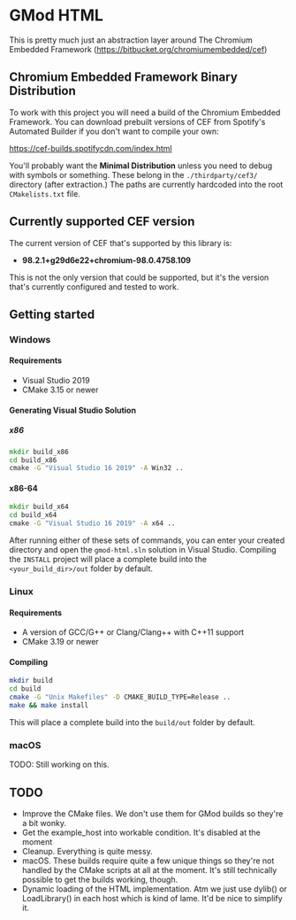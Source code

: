 # GMod HTML
This is pretty much just an abstraction layer around The Chromium Embedded Framework (https://bitbucket.org/chromiumembedded/cef)

## Chromium Embedded Framework Binary Distribution
To work with this project you will need a build of the Chromium Embedded Framework. You can download prebuilt versions of CEF from Spotify's Automated Builder if you don't want to compile your own:

https://cef-builds.spotifycdn.com/index.html

You'll probably want the **Minimal Distribution** unless you need to debug with symbols or something. These belong in the `./thirdparty/cef3/` directory (after extraction.) The paths are currently hardcoded into the root `CMakelists.txt` file.

## Currently supported CEF version
The current version of CEF that's supported by this library is:

- **98.2.1+g29d6e22+chromium-98.0.4758.109**

This is not the only version that could be supported, but it's the version that's currently configured and tested to work.

## Getting started
### Windows
#### Requirements
- Visual Studio 2019
- CMake 3.15 or newer
#### Generating Visual Studio Solution
##### x86
```bat
mkdir build_x86
cd build_x86
cmake -G "Visual Studio 16 2019" -A Win32 ..
```
#### x86-64
```bat
mkdir build_x64
cd build_x64
cmake -G "Visual Studio 16 2019" -A x64 ..
```

After running either of these sets of commands, you can enter your created directory and open the `gmod-html.sln` solution in Visual Studio. Compiling the `INSTALL` project will place a complete build into the `<your_build_dir>/out` folder by default.

### Linux
#### Requirements
- A version of GCC/G++ or Clang/Clang++ with C++11 support
- CMake 3.19 or newer

#### Compiling
```sh
mkdir build
cd build
cmake -G "Unix Makefiles" -D CMAKE_BUILD_TYPE=Release ..
make && make install
```

This will place a complete build into the `build/out` folder by default.

### macOS
TODO: Still working on this.

## TODO
- Improve the CMake files. We don't use them for GMod builds so they're a bit wonky.
- Get the example_host into workable condition. It's disabled at the moment
- Cleanup. Everything is quite messy.
- macOS. These builds require quite a few unique things so they're not handled by the CMake scripts at all at the moment. It's still technically possible to get the builds working, though.
- Dynamic loading of the HTML implementation. Atm we just use dylib() or LoadLibrary() in each host which is kind of lame. It'd be nice to simplify it.
